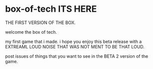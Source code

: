 # box-of-tech ITS HERE
THE FIRST VERSION OF THE BOX.

welcome the box of tech.

my first game that i made.
i hope you enjoy this beta release with a EXTREAML LOUD NOISE THAT WAS NOT MENT TO BE THAT LOUD.

post issues of things that you want to see in the BETA 2 version of the game.
